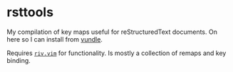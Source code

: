 rsttools
========

My compilation of key maps useful for reStructuredText documents. On here so I
can install from [vundle][].

Requires [`riv.vim`][riv] for functionality. Is mostly a collection of remaps
and key binding.

[vundle]: https://github.com/gmarik/vundle
[riv]: https://github.com/gu-fan/riv.vim
